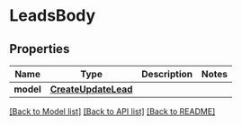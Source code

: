 # LeadsBody

## Properties
Name | Type | Description | Notes
------------ | ------------- | ------------- | -------------
**model** | [**CreateUpdateLead**](CreateUpdateLead.md) |  | 

[[Back to Model list]](../README.md#documentation-for-models) [[Back to API list]](../README.md#documentation-for-api-endpoints) [[Back to README]](../README.md)

